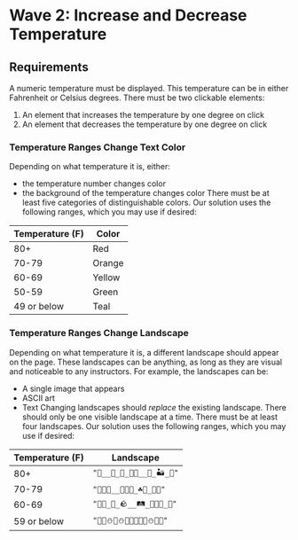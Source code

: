 # Wave 2: Increase and Decrease Temperature
## Requirements
A numeric temperature must be displayed. This temperature can be in either Fahrenheit or Celsius degrees.
There must be two clickable elements:
1. An element that increases the temperature by one degree on click
1. An element that decreases the temperature by one degree on click
### Temperature Ranges Change Text Color
Depending on what temperature it is, either:
- the temperature number changes color
- the background of the temperature changes color
There must be at least five categories of distinguishable colors.
Our solution uses the following ranges, which you may use if desired:

| Temperature (F) | Color  |
| --------------- | ------ |
| 80+             | Red    |
| 70-79           | Orange |
| 60-69           | Yellow |
| 50-59           | Green  |
| 49 or below     | Teal   |
### Temperature Ranges Change Landscape
Depending on what temperature it is, a different landscape should appear on the page.
These landscapes can be anything, as long as they are visual and noticeable to any instructors. For example, the landscapes can be:
- A single image that appears
- ASCII art
- Text
Changing landscapes should _replace_ the existing landscape. There should only be one visible landscape at a time.
There must be at least four landscapes.
Our solution uses the following ranges, which you may use if desired:

| Temperature (F) | Landscape                         |
| --------------- | --------------------------------- |
| 80+             | `"🌵__🐍_🦂_🌵🌵__🐍_🏜_🦂"`       |
| 70-79           | `"🌸🌿🌼__🌷🌻🌿_☘️🌱_🌻🌷"`      |
| 60-69           | `"🌾🌾_🍃_🪨__🛤_🌾🌾🌾_🍃"`        |
| 59 or below     | `"🌲🌲⛄️🌲⛄️🍂🌲🍁🌲🌲⛄️🍂🌲"` |